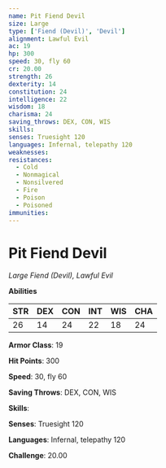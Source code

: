 ```yaml
---
name: Pit Fiend Devil
size: Large
type: ['Fiend (Devil)', 'Devil']
alignment: Lawful Evil
ac: 19
hp: 300
speed: 30, fly 60
cr: 20.00
strength: 26
dexterity: 14
constitution: 24
intelligence: 22
wisdom: 18
charisma: 24
saving_throws: DEX, CON, WIS
skills: 
senses: Truesight 120
languages: Infernal, telepathy 120
weaknesses:
resistances:
  - Cold
  - Nonmagical
  - Nonsilvered
  - Fire
  - Poison
  - Poisoned
immunities:
---
```


# Pit Fiend Devil

*Large Fiend (Devil), Lawful Evil*

**Abilities**

| STR | DEX | CON | INT | WIS | CHA |
| --- | --- | --- | --- | --- | --- |
| 26 | 14 | 24 | 22 | 18 | 24 |

**Armor Class**: 19

**Hit Points**: 300

**Speed**: 30, fly 60

**Saving Throws**: DEX, CON, WIS

**Skills**: 

**Senses**: Truesight 120

**Languages**: Infernal, telepathy 120

**Challenge**: 20.00

